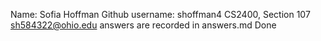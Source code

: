 Name: Sofia Hoffman
Github username: shoffman4
CS2400, Section 107
sh584322@ohio.edu answers are recorded in answers.md
Done
